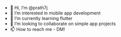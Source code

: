 - 👋 Hi, I’m @prath7j
- 👀 I’m interested in mobile app development
- 🌱 I’m currently learning flutter
- 💞️ I’m looking to collaborate on simple app projects
- 📫 How to reach me - DM!

<!---
prath7j/prath7j is a ✨ special ✨ repository because its `README.md` (this file) appears on your GitHub profile.
You can click the Preview link to take a look at your changes.
--->
